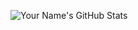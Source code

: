 ![Your Name's GitHub Stats](https://github-readme-stats.vercel.app/api?username=guptaparth9114&show_icons=true&count_private=true&token=${PAT_1})




